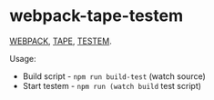 # webpack-tape-testem

[WEBPACK](https://webpack.github.io/), [TAPE](https://github.com/substack/tape), [TESTEM](https://github.com/testem/testem).

Usage:
* Build script - `npm run build-test` (watch source)
* Start testem - `npm run (watch build` test script)
